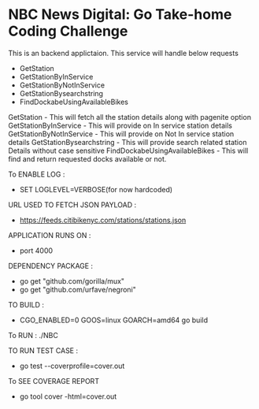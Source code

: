 # NBC News Digital: Go Take-home Coding Challenge
This is an backend applictaion. This service will handle below requests

- GetStation
- GetStationByInService
- GetStationByNotInService
- GetStationBysearchstring
- FindDockabeUsingAvailableBikes


GetStation - This will fetch all the station details along with pagenite option
GetStationByInService - This will provide on In service station details
GetStationByNotInService - This will provide on Not In service station details
GetStationBysearchstring - This will provide search related station Details without case sensitive
FindDockabeUsingAvailableBikes - This will find and return requested docks available or not.

To ENABLE LOG :
- SET LOGLEVEL=VERBOSE(for now hardcoded)

URL USED TO FETCH JSON PAYLOAD :
- https://feeds.citibikenyc.com/stations/stations.json

APPLICATION RUNS ON :
- port 4000

DEPENDENCY PACKAGE :

- go get  "github.com/gorilla/mux"
- go get  "github.com/urfave/negroni"

TO BUILD :

- CGO_ENABLED=0 GOOS=linux GOARCH=amd64 go build 

To RUN :
 ./NBC

TO RUN TEST CASE :

- go test --coverprofile=cover.out

To SEE COVERAGE REPORT

- go tool cover -html=cover.out


